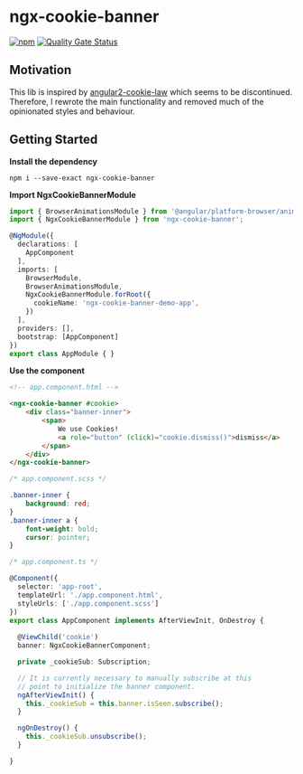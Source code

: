 # ngx-cookie-banner

[![npm](https://img.shields.io/npm/v/ngx-cookie-banner.svg)](https://www.npmjs.com/package/ngx-cookie-banner)
[![Quality Gate Status](https://sonarcloud.io/api/project_badges/measure?project=exportarts_ngx-cookie-banner&metric=alert_status)](https://sonarcloud.io/dashboard?id=exportarts_ngx-cookie-banner)

## Motivation

This lib is inspired by [angular2-cookie-law](https://github.com/andreasonny83/angular2-cookie-law)
which seems to be discontinued. Therefore, I rewrote the main
functionality and removed much of the opinionated styles and
behaviour.

## Getting Started

**Install the dependency**

`npm i --save-exact ngx-cookie-banner`

**Import NgxCookieBannerModule**

```ts
import { BrowserAnimationsModule } from '@angular/platform-browser/animations';
import { NgxCookieBannerModule } from 'ngx-cookie-banner';

@NgModule({
  declarations: [
    AppComponent
  ],
  imports: [
    BrowserModule,
    BrowserAnimationsModule,
    NgxCookieBannerModule.forRoot({
      cookieName: 'ngx-cookie-banner-demo-app',
    })
  ],
  providers: [],
  bootstrap: [AppComponent]
})
export class AppModule { }
```

**Use the component**

```html
<!-- app.component.html -->

<ngx-cookie-banner #cookie>
    <div class="banner-inner">
        <span>
            We use Cookies!
            <a role="button" (click)="cookie.dismiss()">dismiss</a>
        </span>
    </div>
</ngx-cookie-banner>
```

```css
/* app.component.scss */

.banner-inner {
    background: red;
}
.banner-inner a {
    font-weight: bold;
    cursor: pointer;
}
```

```ts
/* app.component.ts */

@Component({
  selector: 'app-root',
  templateUrl: './app.component.html',
  styleUrls: ['./app.component.scss']
})
export class AppComponent implements AfterViewInit, OnDestroy {
  
  @ViewChild('cookie')
  banner: NgxCookieBannerComponent;

  private _cookieSub: Subscription;

  // It is currently necessary to manually subscribe at this
  // point to initialize the banner component.
  ngAfterViewInit() {
    this._cookieSub = this.banner.isSeen.subscribe();
  }

  ngOnDestroy() {
    this._cookieSub.unsubscribe();
  }

}
```
